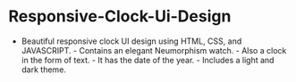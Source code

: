 # Responsive-Clock-Ui-Design
- Beautiful responsive clock UI design using HTML, CSS, and JAVASCRIPT. - Contains an elegant Neumorphism watch. - Also a clock in the form of text. - It has the date of the year. - Includes a light and dark theme.
